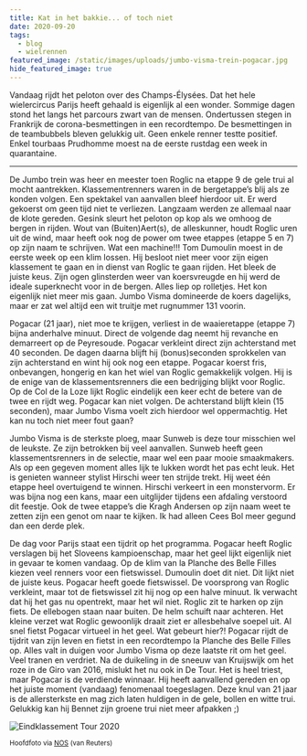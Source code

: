 ```yaml
---
title: Kat in het bakkie... of toch niet
date: 2020-09-20
tags:
  - blog
  - wielrennen
featured_image: /static/images/uploads/jumbo-visma-trein-pogacar.jpg
hide_featured_image: true
---
```


Vandaag rijdt het peloton over des Champs-Élysées. Dat het hele wielercircus Parijs heeft gehaald is eigenlijk al een wonder. Sommige dagen stond het langs het parcours zwart van de mensen. Ondertussen stegen in Frankrijk de corona-besmettingen in een recordtempo. De besmettingen in de teambubbels bleven gelukkig uit. Geen enkele renner testte positief. Enkel tourbaas Prudhomme moest na de eerste rustdag een week in quarantaine.

---

De Jumbo trein was heer en meester toen Roglic na etappe 9 de gele trui al mocht aantrekken. Klassementrenners waren in de bergetappe’s blij als ze konden volgen. Een spektakel van aanvallen bleef hierdoor uit. Er werd gekoerst om geen tijd niet te verliezen. Langzaam werden ze allemaal naar de klote gereden. Gesink sleurt het peloton op kop als we omhoog de bergen in rijden. Wout van (Buiten)Aert(s), de alleskunner, houdt Roglic uren uit de wind, maar heeft ook nog de power om twee etappes (etappe 5 en 7) op zijn naam te schrijven. Wat een machine!!! Tom Dumoulin moest in de eerste week op een klim lossen. Hij besloot niet meer voor zijn eigen klassement te gaan en in dienst van Roglic te gaan rijden. Het bleek de juiste keus. Zijn ogen glinsterden weer van koersvreugde en hij werd de ideale superknecht voor in de bergen. Alles liep op rolletjes. Het kon eigenlijk niet meer mis gaan. Jumbo Visma domineerde de koers dagelijks, maar er zat wel altijd een wit truitje met rugnummer 131 voorin.

Pogacar (21 jaar), niet moe te krijgen, verliest in de waaieretappe (etappe 7) bijna anderhalve minuut. Direct de volgende dag neemt hij revanche en demarreert op de Peyresoude. Pogacar verkleint direct zijn achterstand met 40 seconden. De dagen daarna blijft hij (bonus)seconden sprokkelen van zijn achterstand en wint hij ook nog een etappe. Pogacar koerst fris, onbevangen, hongerig en kan het wiel van Roglic gemakkelijk volgen. Hij is de enige van de klassementsrenners die een bedrijging blijkt voor Roglic. Op de Col de la Loze lijkt Roglic eindelijk een keer echt de betere van de twee en rijdt weg. Pogacar kan niet volgen. De achterstand blijft klein (15 seconden), maar Jumbo Visma voelt zich hierdoor wel oppermachtig. Het kan nu toch niet meer fout gaan?

Jumbo Visma is de sterkste ploeg, maar Sunweb is deze tour misschien wel de leukste. Ze zijn betrokken bij veel aanvallen. Sunweb heeft geen klassementsrenners in de selectie, maar wel een paar mooie smaakmakers. Als op een gegeven moment alles lijk te lukken wordt het pas echt leuk. Het is genieten wanneer stylist Hirschi weer ten strijde trekt. Hij weet één etappe heel overtuigend te winnen. Hirschi verkeert in een monstervorm. Er was bijna nog een kans, maar een uitglijder tijdens een afdaling verstoord dit feestje. Ook de twee etappe’s die Kragh Andersen op zijn naam weet te zetten zijn een genot om naar te kijken. Ik had alleen Cees Bol meer gegund dan een derde plek.

De dag voor Parijs staat een tijdrit op het programma. Pogacar heeft Roglic verslagen bij het Sloveens kampioenschap, maar het geel lijkt eigenlijk niet in gevaar te komen vandaag. Op de klim van la Planche des Belle Filles kiezen veel renners voor een fietswissel. Dumoulin doet dit niet. Dit lijkt niet de juiste keus. Pogacar heeft goede fietswissel. De voorsprong van Roglic verkleint, maar tot de fietswissel zit hij nog op een halve minuut. Ik verwacht dat hij het gas nu opentrekt, maar het wil niet. Roglic zit te harken op zijn fiets. De ellebogen staan naar buiten. De helm schuift naar achteren. Het kleine verzet wat Roglic gewoonlijk draait ziet er allesbehalve soepel uit. Al snel fietst Pogacar virtueel in het geel. Wat gebeurt hier?! Pogacar rijdt de tijdrit van zijn leven en fietst in een recordtempo la Planche des Belle Filles op. Alles valt in duigen voor Jumbo Visma op deze laatste rit om het geel. Veel tranen en verdriet. Na de duikeling in de sneeuw van Kruijswijk om het roze in de Giro van 2016, mislukt het nu ook in De Tour. Het is heel triest, maar Pogacar is de verdiende winnaar. Hij heeft aanvallend gereden en op het juiste moment (vandaag) fenomenaal toegeslagen. Deze knul van 21 jaar is de allersterkste en mag zich laten huldigen in de gele, bollen en witte trui. Gelukkig kan hij Bennet zijn groene trui niet meer afpakken ;)

![](/static/images/uploads/eindklassement-tour-2020.jpg "Eindklassement Tour 2020")

<small>Hoofdfoto via [NOS](https://nos.nl/collectie/13847/artikel/2348186-jumbo-visma-rijdt-indrukwekkend-maar-tour-mist-nog-tof-gevecht) (van Reuters)</small>
